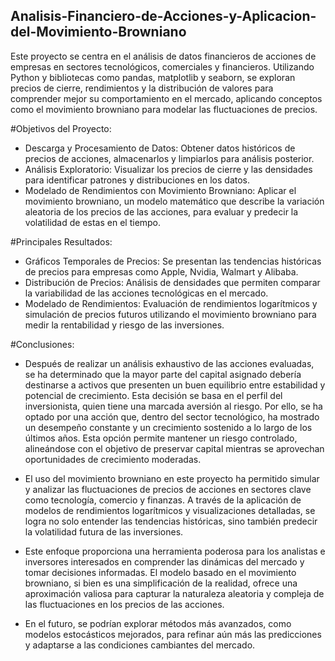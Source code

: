 ## Analisis-Financiero-de-Acciones-y-Aplicacion-del-Movimiento-Browniano

Este proyecto se centra en el análisis de datos financieros de acciones de empresas en sectores tecnológicos, comerciales y financieros. Utilizando Python y bibliotecas como pandas, matplotlib y seaborn, se exploran precios de cierre, rendimientos y la distribución de valores para comprender mejor su comportamiento en el mercado, aplicando conceptos como el movimiento browniano para modelar las fluctuaciones de precios.

#Objetivos del Proyecto:
* Descarga y Procesamiento de Datos: Obtener datos históricos de precios de acciones, almacenarlos y limpiarlos para análisis posterior.
* Análisis Exploratorio: Visualizar los precios de cierre y las densidades para identificar patrones y distribuciones en los datos.
* Modelado de Rendimientos con Movimiento Browniano: Aplicar el movimiento browniano, un modelo matemático que describe la variación aleatoria de los precios de las acciones, para evaluar y predecir la volatilidad de estas en el tiempo.

#Principales Resultados:
* Gráficos Temporales de Precios: Se presentan las tendencias históricas de precios para empresas como Apple, Nvidia, Walmart y Alibaba.
* Distribución de Precios: Análisis de densidades que permiten comparar la variabilidad de las acciones tecnológicas en el mercado.
* Modelado de Rendimientos: Evaluación de rendimientos logarítmicos y simulación de precios futuros utilizando el movimiento browniano para medir la rentabilidad y riesgo de las inversiones.


#Conclusiones: 

* Después de realizar un análisis exhaustivo de las acciones evaluadas, se ha determinado que la mayor parte del capital asignado debería destinarse a activos que presenten un buen equilibrio entre estabilidad y potencial de crecimiento. Esta decisión se basa en el perfil del inversionista, quien tiene una marcada aversión al riesgo. Por ello, se ha optado por una acción que, dentro del sector tecnológico, ha mostrado un desempeño constante y un crecimiento sostenido a lo largo de los últimos años. Esta opción permite mantener un riesgo controlado, alineándose con el objetivo de preservar capital mientras se aprovechan oportunidades de crecimiento moderadas.
  
* El uso del movimiento browniano en este proyecto ha permitido simular y analizar las fluctuaciones de precios de acciones en sectores clave como tecnología, comercio y finanzas. A través de la aplicación de modelos de rendimientos logarítmicos y visualizaciones detalladas, se logra no solo entender las tendencias históricas, sino también predecir la volatilidad futura de las inversiones.

* Este enfoque proporciona una herramienta poderosa para los analistas e inversores interesados en comprender las dinámicas del mercado y tomar decisiones informadas. El modelo basado en el movimiento browniano, si bien es una simplificación de la realidad, ofrece una aproximación valiosa para capturar la naturaleza aleatoria y compleja de las fluctuaciones en los precios de las acciones.

* En el futuro, se podrían explorar métodos más avanzados, como modelos estocásticos mejorados, para refinar aún más las predicciones y adaptarse a las condiciones cambiantes del mercado.

